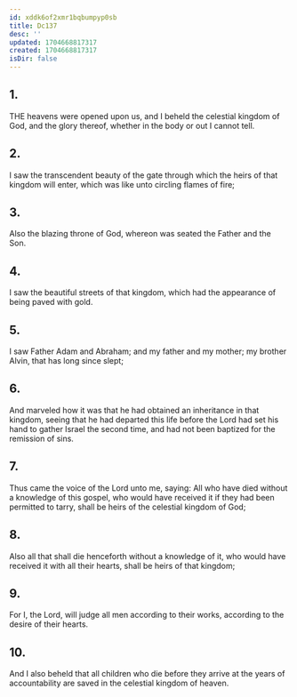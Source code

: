 ```yaml
---
id: xddk6of2xmr1bqbumpyp0sb
title: Dc137
desc: ''
updated: 1704668817317
created: 1704668817317
isDir: false
---
```

## 1.
THE heavens were opened upon us, and I beheld the celestial kingdom of God, and the glory thereof, whether in the body or out I cannot tell.
## 2.
I saw the transcendent beauty of the gate through which the heirs of that kingdom will enter, which was like unto circling flames of fire;
## 3.
Also the blazing throne of God, whereon was seated the Father and the Son.
## 4.
I saw the beautiful streets of that kingdom, which had the appearance of being paved with gold.
## 5.
I saw Father Adam and Abraham; and my father and my mother; my brother Alvin, that has long since slept;
## 6.
And marveled how it was that he had obtained an inheritance in that kingdom, seeing that he had departed this life before the Lord had set his hand to gather Israel the second time, and had not been baptized for the remission of sins.
## 7.
Thus came the voice of the Lord unto me, saying: All who have died without a knowledge of this gospel, who would have received it if they had been permitted to tarry, shall be heirs of the celestial kingdom of God;
## 8.
Also all that shall die henceforth without a knowledge of it, who would have received it with all their hearts, shall be heirs of that kingdom;
## 9.
For I, the Lord, will judge all men according to their works, according to the desire of their hearts.
## 10.
And I also beheld that all children who die before they arrive at the years of accountability are saved in the celestial kingdom of heaven.
